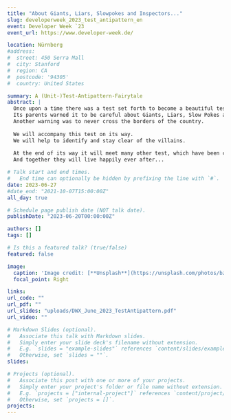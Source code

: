 ```yaml
---
title: "About Giants, Liars, Slowpokes and Inspectors..."
slug: developerweek_2023_test_antipattern_en
event: Developer Week `23
event_url: https://www.developer-week.de/

location: Nürnberg
#address:
#  street: 450 Serra Mall
#  city: Stanford
#  region: CA
#  postcode: '94305'
#  country: United States

summary: A (Unit-)Test-Antipattern-Fairytale
abstract: |
  Once upon a time there was a test set forth to become a beautiful test.
  Its parents warned it to be careful about Giants, Liars, Slow Pokes and all sorts of other villains which would cross its way.
  Another warning was to never cross the borders of the country.
  
  We will accompany this test on its way.
  We will help to identify and stay clear of the villains.
  
  At the end of its way it will meet many other test, which have been careful as well.
  And together they will live happily ever after...

# Talk start and end times.
#   End time can optionally be hidden by prefixing the line with `#`.
date: 2023-06-27
#date_end: "2021-10-07T15:00:00Z"
all_day: true

# Schedule page publish date (NOT talk date).
publishDate: "2023-06-20T00:00:00Z"

authors: []
tags: []

# Is this a featured talk? (true/false)
featured: false

image:
  caption: 'Image credit: [**Unsplash**](https://unsplash.com/photos/bzdhc5b3Bxs)'
  focal_point: Right

links:
url_code: ""
url_pdf: ""
url_slides: "uploads/DWX_June_2023_TestAntipattern.pdf"
url_video: ""

# Markdown Slides (optional).
#   Associate this talk with Markdown slides.
#   Simply enter your slide deck's filename without extension.
#   E.g. `slides = "example-slides"` references `content/slides/example-slides.md`.
#   Otherwise, set `slides = ""`.
slides:

# Projects (optional).
#   Associate this post with one or more of your projects.
#   Simply enter your project's folder or file name without extension.
#   E.g. `projects = ["internal-project"]` references `content/project/deep-learning/index.md`.
#   Otherwise, set `projects = []`.
projects:
---
```

